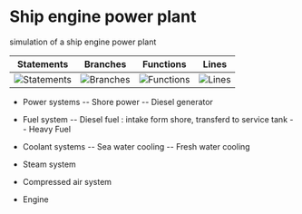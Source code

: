# Ship engine power plant
simulation of a ship engine power plant


| Statements                  | Branches                | Functions                 | Lines                |
| --------------------------- | ----------------------- | ------------------------- | -------------------- |
| ![Statements](https://img.shields.io/badge/Coverage-99.54%25-brightgreen.svg) | ![Branches](https://img.shields.io/badge/Coverage-100%25-brightgreen.svg) | ![Functions](https://img.shields.io/badge/Coverage-97.75%25-brightgreen.svg) | ![Lines](https://img.shields.io/badge/Coverage-99.75%25-brightgreen.svg)    |

- Power systems
-- Shore power
-- Diesel generator

- Fuel system
-- Diesel fuel : intake form shore, transferd to  service tank
-- Heavy Fuel

- Coolant systems
-- Sea water cooling
-- Fresh water cooling

- Steam system

- Compressed air system

- Engine
